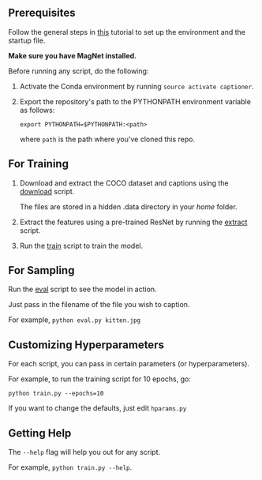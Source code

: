 ## Prerequisites

Follow the general steps in [this](https://github.com/svaisakh/using-lessons) tutorial to set up the environment and the startup file.

**Make sure you have MagNet installed.**



Before running any script, do the following:

1. Activate the Conda environment by running `source activate captioner`.

2. Export the repository's path to the PYTHONPATH environment variable as follows:

   `export PYTHONPATH=$PYTHONPATH:<path>`

   where `path` is the path where you've cloned this repo.



## For Training

1. Download and extract the COCO dataset and captions using the [download](download.py) script.

   The files are stored in a hidden .data directory in your _home_ folder.

2. Extract the features using a pre-trained ResNet by running the [extract](extract.py) script.

3. Run the [train](train.py) script to train the model.



## For Sampling

Run the [eval](eval.py) script to see the model in action.

Just pass in the filename of the file you wish to caption.

For example, `python eval.py kitten.jpg`



## Customizing Hyperparameters

For each script, you can pass in certain parameters (or hyperparameters).

For example, to run the training script for 10 epochs, go:

`python train.py --epochs=10`

If you want to change the defaults, just edit `hparams.py`



## Getting Help

The `--help` flag will help you out for any script.

For example, `python train.py --help`.